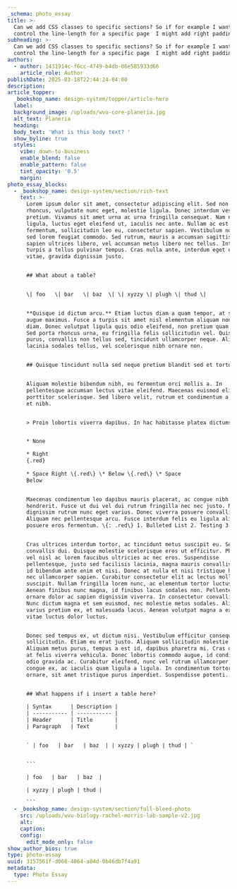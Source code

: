 ```yaml
---
_schema: photo_essay
title: >-
  Can we add CSS classes to specific sections? So if for example I want to
  control the line-length for a specific page  I might add right padding. 
subheading: >-
  Can we add CSS classes to specific sections? So if for example I want to
  control the line-length for a specific page  I might add right padding. 
authors:
  - author: 1431914c-f6cc-4749-b4db-06e585933d66
    article_role: Author
publishDate: 2025-03-18T22:44:24-04:00
description:
article_topper:
  _bookshop_name: design-system/topper/article-hero
  label:
  background_image: /uploads/wvu-core-planeria.jpg
  alt_text: Planeria
  heading:
  body_text: 'What is this body text? '
  show_byline: true
  styles:
    vibe: down-to-business
    enable_blend: false
    enable_pattern: false
    tint_opacity: '0.5'
    margin:
photo_essay_blocks:
  - _bookshop_name: design-system/section/rich-text
    text: >-
      Lorem ipsum dolor sit amet, consectetur adipiscing elit. Sed non nunc
      rhoncus, vulputate nunc eget, molestie ligula. Donec interdum vestibulum
      pretium. Vivamus sit amet urna ac urna fringilla consequat. Nam nunc
      ligula, luctus eget eleifend ut, iaculis nec ante. Nullam ac est
      fermentum, sollicitudin leo eu, consectetur sapien. Vestibulum non tortor
      sed lorem feugiat commodo. Sed rutrum, mauris a accumsan sagittis, mi
      sapien ultrices libero, vel accumsan metus libero nec tellus. Integer at
      turpis a tellus pulvinar tempus. Cras nulla ante, interdum eget enim
      vitae, gravida dignissim justo.


      ## What about a table?


      \| foo   \| bar   \| baz  \| \| xyzzy \| plugh \| thud \|


      **Quisque id dictum arcu.** Etiam luctus diam a quam tempor, at sodales
      augue maximus. Fusce a turpis sit amet nisl elementum aliquam non non
      diam. Donec volutpat ligula quis odio eleifend, non pretium quam porta.
      Sed porta rhoncus urna, eu fringilla felis sollicitudin vel. Quisque erat
      purus, convallis non tellus sed, tincidunt ullamcorper neque. Aliquam
      lacinia sodales tellus, vel scelerisque nibh ornare non.


      ## Quisque tincidunt nulla sed neque pretium blandit sed et tortor.&nbsp;


      Aliquam molestie bibendum nibh, eu fermentum orci mollis a. In
      pellentesque accumsan lectus vitae eleifend. Maecenas euismod elit eget mi
      porttitor scelerisque. Sed libero velit, rutrum et condimentum a, molestie
      et nibh.


      > Proin lobortis viverra dapibus. In hac habitasse platea dictumst.


      * None

      * Right
      {.red}
      
      * Space Right \{.red\} \* Below \{.red\} \* Space
      Below


      Maecenas condimentum leo dapibus mauris placerat, ac congue nibh
      hendrerit. Fusce ut dui vel dui rutrum fringilla nec nec justo. Nullam
      dignissim rutrum nunc eget varius. Donec viverra posuere convallis.
      Aliquam nec pellentesque arcu. Fusce interdum felis eu ligula aliquam, vel
      posuere eros fermentum. \{: .red\} 1. Bulleted List 2. Testing 3. Test


      Cras ultrices interdum tortor, ac tincidunt metus suscipit eu. Sed ut
      convallis dui. Quisque molestie scelerisque eros ut efficitur. Phasellus
      vel nisl ac lorem faucibus ultricies ac nec eros. Suspendisse
      pellentesque, justo sed facilisis lacinia, magna mauris convallis lacus,
      id bibendum ante enim et nisi. Donec at nulla et nisi tristique hendrerit
      nec ullamcorper sapien. Curabitur consectetur elit ac lectus mollis
      suscipit. Nullam fringilla lorem nunc, ac elementum tortor luctus a.
      Aenean finibus nunc magna, id finibus lacus sodales non. Pellentesque
      ornare dolor ac sapien dignissim viverra. In consectetur convallis dui.
      Nunc dictum magna et sem euismod, nec molestie metus sodales. Aliquam
      varius pretium ex, et malesuada lacus. Aenean volutpat magna a ex iaculis,
      vitae luctus dolor luctus.


      Donec sed tempus ex, ut dictum nisi. Vestibulum efficitur consequat
      sollicitudin. Etiam eu erat justo. Aliquam sollicitudin molestie gravida.
      Aliquam metus purus, tempus a est id, dapibus pharetra mi. Cras ornare sem
      at felis viverra vehicula. Donec lobortis commodo augue, id condimentum
      odio gravida ac. Curabitur eleifend, nunc vel rutrum ullamcorper, erat est
      congue ex, ac iaculis quam ligula a ligula. In condimentum tortor in justo
      ornare, sit amet tristique purus imperdiet. Suspendisse potenti.


      ## What happens if i insert a table here?
      
      | Syntax      | Description |
      | ----------- | ----------- |
      | Header      | Title       |
      | Paragraph   | Text        |


      ` | foo   | bar   | baz  | | xyzzy | plugh | thud | `


      ```

      | foo   | bar   | baz  |

      | xyzzy | plugh | thud |

      ```
  - _bookshop_name: design-system/section/full-bleed-photo
    src: /uploads/wvu-biology-rachel-morris-lab-sample-v2.jpg
    alt:
    caption:
    config:
      edit_mode_only: false
show_author_bios: true
type: photo-essay
uuid: 3157561f-d066-4064-a84d-0b46db7f4a91
metadata:
  type: Photo Essay
---
```

